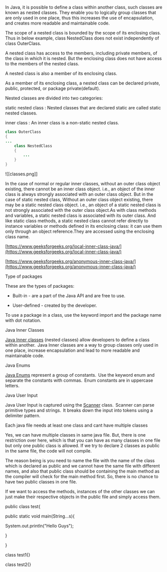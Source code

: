 In Java, it is possible to define a class within another class, such classes are known as nested classes. They enable you to logically group classes that are only used in one place, thus this increases the use of encapsulation, and creates more readable and maintainable code.

The scope of a nested class is bounded by the scope of its enclosing class. Thus in below example, class NestedClass does not exist independently of class OuterClass.

A nested class has access to the members, including private members, of the class in which it is nested. But the enclosing class does not have access to the members of the nested class.

A nested class is also a member of its enclosing class.

As a member of its enclosing class, a nested class can be declared private, public, protected, or package private(default).

Nested classes are divided into two categories:

static nested class : Nested classes that are declared static are called static nested classes.

inner class : An inner class is a non-static nested class.

```java
class OuterClass  
{  
...  
    class NestedClass  
    {  
        ...  
    }  
}
```

![[classes.png]]

In the case of normal or regular inner classes, without an outer class object existing, there cannot be an inner class object. i.e., an object of the inner class is always strongly associated with an outer class object. But in the case of static nested class, Without an outer class object existing, there may be a static nested class object. i.e., an object of a static nested class is not strongly associated with the outer class object.As with class methods and variables, a static nested class is associated with its outer class. And like static class methods, a static nested class cannot refer directly to instance variables or methods defined in its enclosing class: it can use them only through an object reference.They are accessed using the enclosing class name.

[https://www.geeksforgeeks.org/local-inner-class-java/](https://www.geeksforgeeks.org/local-inner-class-java/)

[https://www.geeksforgeeks.org/anonymous-inner-class-java/](https://www.geeksforgeeks.org/anonymous-inner-class-java/)



Type of packages 

These are the types of packages: 

-   Built-in - are a part of the Java API and are free to use. 
    
-   User-defined - created by the developer. 
    

To use a package in a class, use the keyword import and the package name with dot notation. 

Java Inner Classes 

[Java Inner classes](https://docs.oracle.com/javase/tutorial/java/javaOO/nested.html) (nested classes) allow developers to define a class within another.  Java Inner classes are a way to group classes only used in one place, increase encapsulation and lead to more readable and maintainable code. 

Java Enums 

[Java Enums](https://docs.oracle.com/javase/tutorial/java/javaOO/enum.html) represent a group of constants.  Use the keyword enum and separate the constants with commas.  Enum constants are in uppercase letters. 

Java User Input 

Java User Input is captured using the [Scanner](https://docs.oracle.com/en/java/javase/17/docs/api/java.base/java/util/Scanner.html) class.  Scanner can parse primitive types and strings.  It breaks down the input into tokens using a delimiter pattern.




Each java file needs at least one class and cant have multiple classes  

Yes, we can have multiple classes in same java file. But, there is one restriction over here, which is that you can have as many classes in one file but only one public class is allowed. If we try to declare 2 classes as public in the same file, the code will not compile. 

The reason being is you need to name the file with the name of the class which is declared as public and we cannot have the same file with different names, and also that public class should be containing the main method as the compiler will check for the main method first. So, there is no chance to have two public classes in one file. 

If we want to access the methods, instances of the other classes we can just make their respective objects in the public file and simply access them. 



public class test{ 

public static void main(String...s){ 

System.out.println("Hello Guys"); 

} 

} 

class test1{} 

class test2{}